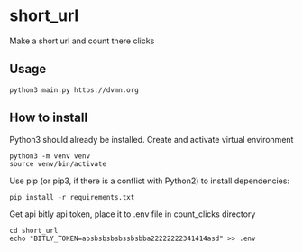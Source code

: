 # short_url

Make a short url and count there clicks

## Usage

```
python3 main.py https://dvmn.org
```

## How to install

Python3 should already be installed.
Create and activate virtual environment

```
python3 -m venv venv
source venv/bin/activate
```

Use pip (or pip3, if there is a conflict with Python2) to install dependencies:

```
pip install -r requirements.txt
```

Get api bitly api token, place it to .env file in count_clicks directory

```
cd short_url
echo "BITLY_TOKEN=absbsbsbsbssbsbba22222222341414asd" >> .env
```
